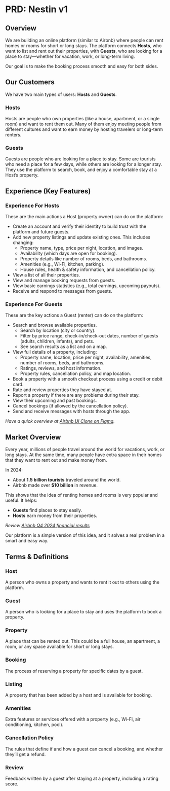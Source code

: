 # PRD: Nestin v1

## Overview

We are building an online platform (similar to Airbnb) where people can rent homes or rooms for short or long stays. The platform connects **Hosts**, who want to list and rent out their properties, with **Guests**, who are looking for a place to stay—whether for vacation, work, or long-term living.

Our goal is to make the booking process smooth and easy for both sides.

## Our Customers

We have two main types of users: **Hosts** and **Guests**.

### Hosts

Hosts are people who own properties (like a house, apartment, or a single room) and want to rent them out. Many of them enjoy meeting people from different cultures and want to earn money by hosting travelers or long-term renters.

### Guests

Guests are people who are looking for a place to stay. Some are tourists who need a place for a few days, while others are looking for a longer stay. They use the platform to search, book, and enjoy a comfortable stay at a Host’s property.

## Experience (Key Features)

### Experience For Hosts

These are the main actions a Host (property owner) can do on the platform:

- Create an account and verify their identity to build trust with the platform and future guests.
- Add new property listings and update existing ones. This includes changing:
  - Property name, type, price per night, location, and images.
  - Availability (which days are open for booking).
  - Property details like number of rooms, beds, and bathrooms.
  - Amenities (e.g., Wi-Fi, kitchen, parking).
  - House rules, health & safety information, and cancellation policy.
- View a list of all their properties.
- View and manage booking requests from guests.
- View basic earnings statistics (e.g., total earnings, upcoming payouts).
- Receive and respond to messages from guests.

### Experience For Guests

These are the key actions a Guest (renter) can do on the platform:

- Search and browse available properties.
  - Search by location (city or country).
  - Filter by price range, check-in/check-out dates, number of guests (adults, children, infants), and pets.
  - See search results as a list and on a map.
- View full details of a property, including:
  - Property name, location, price per night, availability, amenities, number of rooms, beds, and bathrooms.
  - Ratings, reviews, and host information.
  - Property rules, cancellation policy, and map location.
- Book a property with a smooth checkout process using a credit or debit card.
- Rate and review properties they have stayed at.
- Report a property if there are any problems during their stay.
- View their upcoming and past bookings.
- Cancel bookings (if allowed by the cancellation policy).
- Send and receive messages with hosts through the app.

_Have a quick overview at [Airbnb UI Clone on Figma](https://www.figma.com/community/file/1221123805741231777)._

## Market Overview

Every year, millions of people travel around the world for vacations, work, or long stays. At the same time, many people have extra space in their homes that they want to rent out and make money from.

In 2024:

- About **1.5 billion tourists** traveled around the world.
- Airbnb made over **$10 billion** in revenue.

This shows that the idea of renting homes and rooms is very popular and useful. It helps:

- **Guests** find places to stay easily.
- **Hosts** earn money from their properties.

_Review [Airbnb Q4 2024 financial results](https://news.airbnb.com/airbnb-q4-2024-financial-results/)_

Our platform is a simple version of this idea, and it solves a real problem in a smart and easy way.

## Terms & Definitions

### Host

A person who owns a property and wants to rent it out to others using the platform.

### Guest

A person who is looking for a place to stay and uses the platform to book a property.

### Property

A place that can be rented out. This could be a full house, an apartment, a room, or any space available for short or long stays.

### Booking

The process of reserving a property for specific dates by a guest.

### Listing

A property that has been added by a host and is available for booking.

### Amenities

Extra features or services offered with a property (e.g., Wi-Fi, air conditioning, kitchen, pool).

### Cancellation Policy

The rules that define if and how a guest can cancel a booking, and whether they’ll get a refund.

### Review

Feedback written by a guest after staying at a property, including a rating score.
